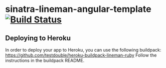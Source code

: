 sinatra-lineman-angular-template [![Build Status](https://travis-ci.org/asakin/sinatra-lineman-angular-template.png?branch=master)](https://travis-ci.org/asakin/sinatra-lineman-angular-template)
=============

Deploying to Heroku
-------------------
In order to deploy your app to Heroku, you can use the following buildpack: https://github.com/testdouble/heroku-buildpack-lineman-ruby
Follow the instructions in the buildpack README.



